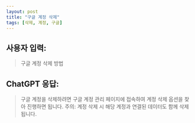 ```yaml
---
layout: post
title: "구글 계정 삭제"
tags: [삭제, 계정, 구글]
---
```


## 사용자 입력:
> 구글 계정 삭제 방법


## ChatGPT 응답:
> 구글 계정을 삭제하려면 구글 계정 관리 페이지에 접속하여 계정 삭제 옵션을 찾아 진행하면 됩니다. 주의: 계정 삭제 시 해당 계정과 연결된 데이터도 함께 삭제됩니다.

